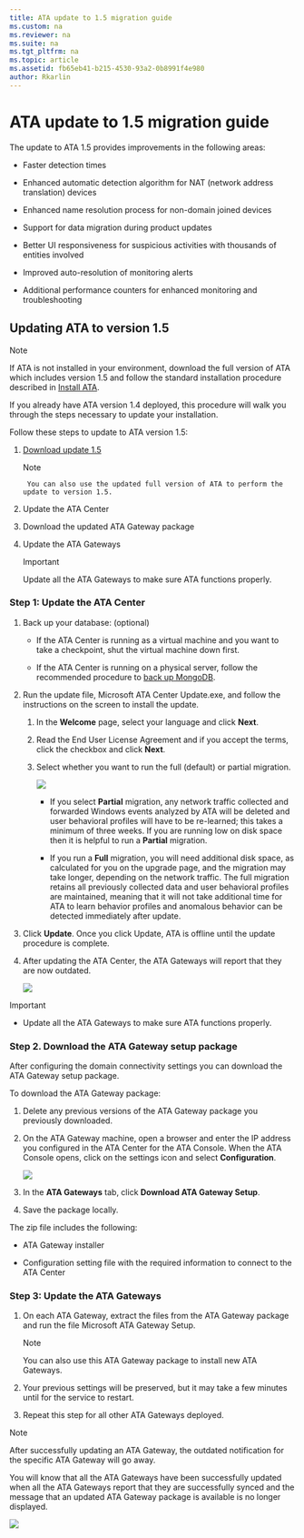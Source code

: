 ```yaml
---
title: ATA update to 1.5 migration guide
ms.custom: na
ms.reviewer: na
ms.suite: na
ms.tgt_pltfrm: na
ms.topic: article
ms.assetid: fb65eb41-b215-4530-93a2-0b8991f4e980
author: Rkarlin
---
```

# ATA update to 1.5 migration guide
The update to ATA 1.5 provides improvements in the following areas:

-   Faster detection times

-   Enhanced automatic detection algorithm for NAT (network address translation) devices

-   Enhanced name resolution process for non-domain joined devices

-   Support for data migration during product updates

-   Better UI responsiveness for suspicious activities with thousands of entities involved

-   Improved auto-resolution of monitoring alerts

-   Additional performance counters for enhanced monitoring and troubleshooting

## Updating ATA to version 1.5
> [!NOTE]
> If ATA is not installed in your environment, download the full version of ATA which includes version 1.5  and follow the standard installation procedure described in [Install ATA](install-ata.md).

If you already have ATA version 1.4 deployed, this procedure will walk you through the steps necessary to update your installation.

Follow these steps to update to ATA version 1.5:

1.  [Download update 1.5](http://aka.ms/ata1_5update)
      > [!NOTE]
         You can also use the updated full version of ATA to perform the update to version 1.5.


2.  Update the ATA Center

3.  Download the updated ATA Gateway package

4.  Update the ATA Gateways

    > [!IMPORTANT]
    > Update all the ATA Gateways to make sure ATA functions properly.

### Step 1: Update the ATA Center

1.  Back up your database: (optional)

    -   If the ATA Center is running as a virtual machine and you want to take a checkpoint, shut the virtual machine down first.

    -   If the ATA Center is running on a physical server, follow the recommended procedure to [back up MongoDB](https://docs.mongodb.org/manual/core/backups/).

2.  Run the update file, Microsoft ATA Center Update.exe, and follow the instructions on the screen to install the update.

    1.  In the **Welcome** page, select your language and click **Next**.

    2.  Read the End User License Agreement and if you accept the terms, click the checkbox and click **Next**.

    3.  Select whether you want to run the full (default) or partial migration.

        ![](./Image/ATA_center_fullpartial.png)

        -   If you select **Partial** migration, any network traffic collected and forwarded Windows events analyzed by ATA will be deleted and user behavioral profiles will have to be re-learned; this takes a minimum of three weeks. If you are running low on disk space then it is helpful to run a **Partial** migration.

        -   If you run a **Full** migration, you will need additional disk space, as calculated for you on the upgrade page, and the migration may take longer, depending on the network traffic. The full migration retains all previously collected data and user behavioral profiles are maintained, meaning that it will not take additional time for ATA to learn behavior profiles and anomalous behavior can be detected immediately after update.

3.  Click **Update**. Once you click Update, ATA is offline until the update procedure is complete.

4.  After updating the ATA Center, the ATA Gateways will report that they are now outdated.

    ![](./Image/ATA_center_outdated.png)

> [!IMPORTANT]
> - Update all the ATA Gateways to make sure ATA functions properly.

### <a name="DownloadATA"></a>Step 2. Download the ATA Gateway setup package
After configuring the domain connectivity settings you can download the ATA Gateway setup package.

To download the ATA Gateway package:

1.  Delete any previous versions of the ATA Gateway package you previously downloaded.

2.  On the ATA Gateway machine, open a browser and enter the IP address you configured in the ATA Center for the ATA Console. When the ATA Console opens, click on the settings icon and select **Configuration**.

    ![](./Image/ATA-config-icon.JPG)

3.  In the **ATA Gateways** tab, click **Download ATA Gateway Setup**.

4.  Save the package locally.

The zip file includes the following:

-   ATA Gateway installer

-   Configuration setting file with the required information to connect to the ATA Center

### Step 3: Update the ATA Gateways

1.  On each ATA Gateway, extract the files from the ATA Gateway package and run the file Microsoft ATA Gateway Setup.

    > [!NOTE]
    > You can also use this ATA Gateway package to install new ATA Gateways.

2.  Your previous settings will be preserved, but it may take a few minutes until for the service to restart.

3.  Repeat this step for all other ATA Gateways deployed.

> [!NOTE]
> After successfully updating an ATA Gateway, the outdated notification for the specific ATA Gateway will go away.

You will know that all the ATA Gateways have been successfully updated when all the ATA Gateways report that they are successfully synced and the message that an updated ATA Gateway package is available is no longer displayed.

![](./Image/ATA_gw_updated.png)
